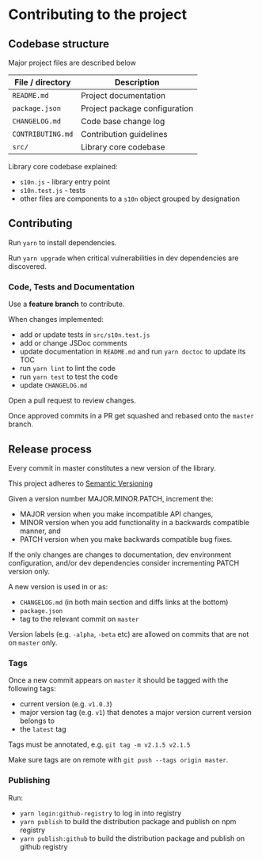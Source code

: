 # Contributing to the project

## Codebase structure

Major project files are described below

| File / directory  | Description                   |
| ----------------- | ----------------------------- |
| `README.md`       | Project documentation         |
| `package.json`    | Project package configuration |
| `CHANGELOG.md`    | Code base change log          |
| `CONTRIBUTING.md` | Contribution guidelines       |
| `src/`            | Library core codebase         |

Library core codebase explained:

- `s10n.js` - library entry point
- `s10n.test.js` - tests
- other files are components to a `s10n` object
  grouped by designation

## Contributing

Run `yarn` to install dependencies.

Run `yarn upgrade` when critical vulnerabilities
in dev dependencies are discovered.

### Code, Tests and Documentation

Use a **feature branch** to contribute.

When changes implemented:

- add or update tests in `src/s10n.test.js`
- add or change JSDoc comments
- update documentation in `README.md`
  and run `yarn doctoc` to update its TOC
- run `yarn lint` to lint the code
- run `yarn test` to test the code
- update `CHANGELOG.md`

Open a pull request to review changes.

Once approved commits in a PR get squashed and
rebased onto the `master` branch.

## Release process

Every commit in master constitutes a new version of the library.

This project adheres to
[Semantic Versioning](http://semver.org/spec/v2.0.0.html)

Given a version number MAJOR.MINOR.PATCH, increment the:

- MAJOR version when you make incompatible API changes,
- MINOR version when you add functionality in a backwards compatible manner, and
- PATCH version when you make backwards compatible bug fixes.

If the only changes are changes to documentation,
dev environment configuration, and/or dev dependencies
consider incrementing PATCH version only.

A new version is used in or as:

- `CHANGELOG.md` (in both main section and diffs links at the bottom)
- `package.json`
- tag to the relevant commit on `master`

Version labels (e.g. `-alpha`, `-beta` etc) are allowed
on commits that are not on `master` only.

### Tags

Once a new commit appears on `master` it should be tagged
with the following tags:

- current version (e.g. `v1.0.3`)
- major version tag (e.g. `v1`) that denotes a major version
  current version belongs to
- the `latest` tag

Tags must be annotated, e.g. `git tag -m v2.1.5 v2.1.5`

Make sure tags are on remote with `git push --tags origin master`.

### Publishing

Run:

- `yarn login:github-registry` to log in into registry
- `yarn publish` to build the distribution package
  and publish on npm registry
- `yarn publish:github` to build the distribution package
  and publish on github registry
